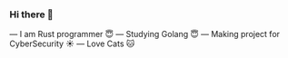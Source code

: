 ### Hi there 👋

— I am Rust programmer :innocent:
— Studying Golang :innocent:
— Making project for CyberSecurity :sunny:
— Love Cats :cat:
